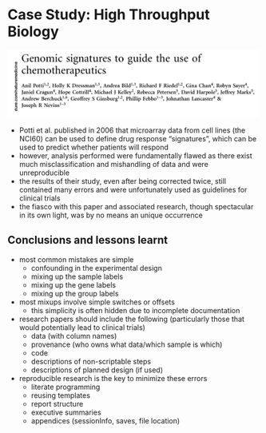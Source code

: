 Case Study: High Throughput Biology
================

![Genomic signatures](genomic-signatures.png)

-   Potti et al. published in 2006 that microarray data from cell lines
    (the NCI60) can be used to define drug response “signatures”, which
    can be used to predict whether patients will respond
-   however, analysis performed were fundamentally flawed as there exist
    much misclassification and mishandling of data and were
    unreproducible
-   the results of their study, even after being corrected twice, still
    contained many errors and were unfortunately used as guidelines for
    clinical trials
-   the fiasco with this paper and associated research, though
    spectacular in its own light, was by no means an unique occurrence

## Conclusions and lessons learnt

-   most common mistakes are simple
    -   confounding in the experimental design
    -   mixing up the sample labels
    -   mixing up the gene labels
    -   mixing up the group labels
-   most mixups involve simple switches or offsets
    -   this simplicity is often hidden due to incomplete documentation
-   research papers should include the following (particularly those
    that would potentially lead to clinical trials)
    -   data (with column names)
    -   provenance (who owns what data/which sample is which)
    -   code
    -   descriptions of non-scriptable steps
    -   descriptions of planned design (if used)
-   reproducible research is the key to minimize these errors
    -   literate programming
    -   reusing templates
    -   report structure
    -   executive summaries
    -   appendices (sessionInfo, saves, file location)
